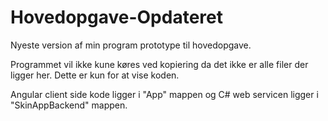# Hovedopgave-Opdateret
Nyeste version af min program prototype til hovedopgave.

Programmet vil ikke kune køres ved kopiering da det ikke er alle filer der ligger her.
Dette er kun for at vise koden.

Angular client side kode ligger i "App" mappen og C# web servicen ligger i "SkinAppBackend" mappen.
